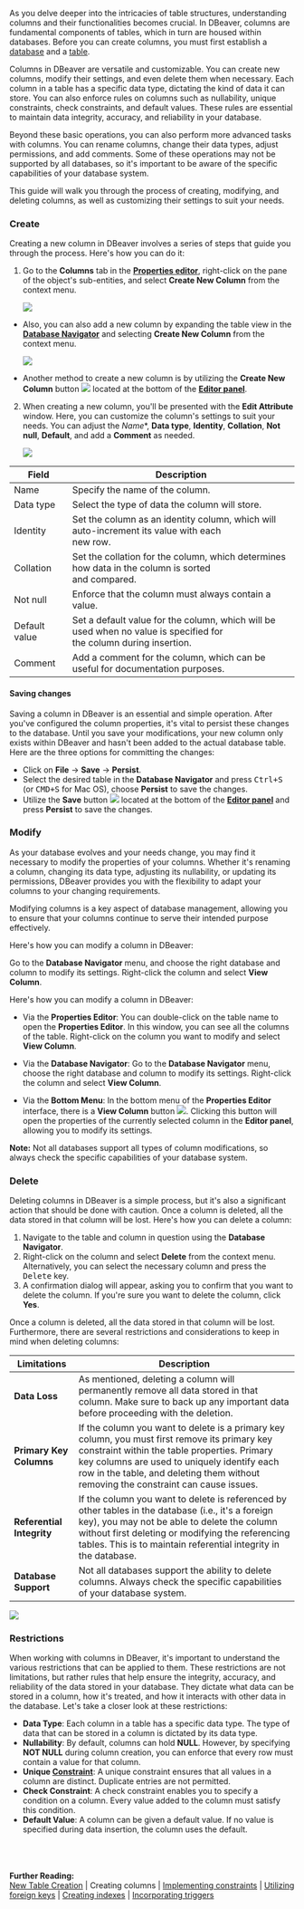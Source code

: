 As you delve deeper into the intricacies of table structures, understanding columns and their functionalities becomes
crucial. In DBeaver, columns are fundamental components of tables, which in turn are housed within databases. Before you
can create columns, you must first establish a [database](Connect-to-Database) and a [table](New-Table-Creation).

Columns in DBeaver are versatile and customizable. You can create new columns, modify their settings, and even delete
them when necessary. Each column in a table has a specific data type, dictating the kind of data it can store. You can
also enforce rules on columns such as nullability, unique constraints, check constraints, and default values. These
rules are essential to maintain data integrity, accuracy, and reliability in your database.

Beyond these basic operations, you can also perform more advanced tasks with columns. You can rename columns, change
their data types, adjust permissions, and add comments. Some of these operations may not be supported by all databases,
so it's important to be aware of the specific capabilities of your database system.

This guide will walk you through the process of creating, modifying, and deleting columns, as well as customizing their
settings to suit your needs. 

### Create

Creating a new column in DBeaver involves a series of steps that guide you through the process. Here's how you can do it:

1) Go to the **Columns** tab in the **[Properties editor](Properties-Editor)**, right-click on the pane of the object's sub-entities, and select **Create New Column** from the context menu.  

   ![](images/tutorial_images/4_RightClick_CreateNewColumn.png)  

- Also, you can also add a new column by expanding the table view in the **[Database Navigator](Database-Navigator)**
   and selecting **Create New Column** from the context menu.

   ![](images/tutorial_images/4a_ExpandTable_CreateNewColumn.png)  

- Another method to create a new column is by utilizing the **Create New Column**
  button ![](images/tutorial_images/4d_Column_Button.png) located at the bottom of the **[Editor panel](Data-Editor)**.  

2) When creating a new column, you'll be presented with the **Edit Attribute** window. Here, you can customize the
   column's settings to suit your needs. You can adjust the *Name**, **Data type**, **Identity**, **Collation**,
   **Not null**, **Default**, and add a **Comment** as needed.


   ![](images/tutorial_images/5_Column_Edit.png)  

 Field         | Description                                                                                                             
---------------|-------------------------------------------------------------------------------------------------------------------------
 Name          | Specify the name of the column.                                                                                         
 Data type     | Select the type of data the column will store.                                                                          
 Identity      | Set the column as an identity column, which will auto-increment its value with each <br> new row.                       
 Collation     | Set the collation for the column, which determines how data in the column is sorted <br> and compared.                  
 Not null      | Enforce that the column must always contain a value.                                                                    
 Default value | Set a default value for the column, which will be used when no value is specified for <br> the column during insertion. 
 Comment       | Add a comment for the column, which can be useful for documentation purposes.                                           

#### Saving changes

Saving a column in DBeaver is an essential and simple operation. After you've configured the column properties, it's
vital to persist these changes to the database. Until you save your modifications, your new column only exists within
DBeaver and hasn't been added to the actual database table. Here are the three options for committing the changes:

* Click on **File** -> **Save** -> **Persist**.
* Select the desired table in the **Database Navigator** and press <kbd>Ctrl+S</kbd> (or <kbd>CMD+S</kbd> for Mac OS),
  choose **Persist** to save the changes.
* Utilize the **Save** button ![](images/tutorial_images/10b_SaveButton.png) located at the bottom of the
  **[Editor panel](Data-Editor)** and press **Persist** to save the changes.

### Modify

As your database evolves and your needs change, you may find it necessary to modify the properties of your columns.
Whether it's renaming a column, changing its data type, adjusting its nullability, or updating its permissions, DBeaver
provides you with the flexibility to adapt your columns to your changing requirements.

Modifying columns is a key aspect of database management, allowing you to ensure that your columns continue to serve
their intended purpose effectively.

Here's how you can modify a column in DBeaver:

Go to the **Database Navigator** menu, and choose the right database and column to modify its settings. Right-click the
column and select **View Column**.  

Here's how you can modify a column in DBeaver:

* Via the **Properties Editor**: You can double-click on the table name to open the **Properties Editor**. In this window,
you can see all the columns of the table. Right-click on the column you want to modify and select **View Column**.

* Via the **Database Navigator**: Go to the **Database Navigator** menu, choose the right database and column to modify its
settings. Right-click the column and select **View Column**.

* Via the **Bottom Menu**: In the bottom menu of the **Properties Editor** interface, there is a **View Column** button ![](images/tutorial_images/View_column_button.png).
  Clicking this button will open the properties of the currently selected column in the **Editor panel**, allowing you
  to modify its settings.

**Note:** Not all databases support all types of column modifications, so always check the specific capabilities of
your database system.

### Delete

Deleting columns in DBeaver is a simple process, but it's also a significant action that should be done with caution.
Once a column is deleted, all the data stored in that column will be lost. Here's how you can delete a column:
1) Navigate to the table and column in question using the **Database Navigator**.
2) Right-click on the column and select **Delete** from the context menu. Alternatively, you can select the necessary column
and press the <kbd>Delete</kbd> key.
3) A confirmation dialog will appear, asking you to confirm that you want to delete the column. If you're sure you want to
delete the column, click **Yes**.

Once a column is deleted, all the data stored in that column will be lost. Furthermore, there are several restrictions
and considerations to keep in mind when deleting columns:

 Limitations               | Description                                                                                                                                                                                                                                                                          
---------------------------|--------------------------------------------------------------------------------------------------------------------------------------------------------------------------------------------------------------------------------------------------------------------------------------
 **Data Loss**             | As mentioned, deleting a column will permanently remove all data stored in that column. Make sure to back up any important data before proceeding with the deletion.                                                                                                                 
 **Primary Key Columns**   | If the column you want to delete is a primary key column, you must first remove its primary key constraint within the table properties. Primary key columns are used to uniquely identify each row in the table, and deleting them without removing the constraint can cause issues. 
 **Referential Integrity** | If the column you want to delete is referenced by other tables in the database (i.e., it's a foreign key), you may not be able to delete the column without first deleting or modifying the referencing tables. This is to maintain referential integrity in the database.           
 **Database Support**      | Not all databases support the ability to delete columns. Always check the specific capabilities of your database system.                                                                                                                                                             

![](images/tutorial_images/4c_Delete_Column.png)

### Restrictions

When working with columns in DBeaver, it's important to understand the various restrictions that can be applied to them.
These restrictions are not limitations, but rather rules that help ensure the integrity, accuracy, and reliability of
the data stored in your database. They dictate what data can be stored in a column, how it's treated, and how it
interacts with other data in the database. Let's take a closer look at these restrictions:

* **Data Type**: Each column in a table has a specific data type. The type of data that can be stored in a column is
  dictated by its data type.
* **Nullability**: By default, columns can hold **NULL**. However, by specifying **NOT NULL** during column creation, you can
  enforce that every row must contain a value for that column.
* **Unique [Constraint](Constraints.md#Restrictions)**: A unique constraint ensures that all values in a column are
  distinct. Duplicate entries are not permitted.
* **Check Constraint**: A check constraint enables you to specify a condition on a column.  Every value added to the
  column must satisfy this condition.
* **Default Value**: A column can be given a default value. If no value is specified during data insertion, the column uses
  the default.

<br><br><br><be>
**Further Reading:**<br>
[New Table Creation](New-Table-Creation) | Creating columns | [Implementing constraints](Constraints) | [Utilizing foreign keys](Foreign-Keys) | [Creating indexes](Indexes) | [Incorporating triggers](Triggers)

